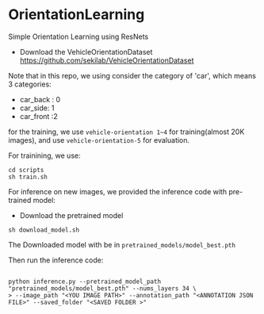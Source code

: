 # OrientationLearning
Simple Orientation Learning using ResNets 

- Download the VehicleOrientationDataset  
https://github.com/sekilab/VehicleOrientationDataset  

Note that in this repo, we using consider the category of 'car', which means 3 categories: 
- car_back : 0 
- car_side: 1
- car_front :2




for the training, we use `vehicle-orientation 1~4` for training(almost 20K images), and use `vehicle-orientation-5` for evaluation.

For trainining, we use: 
```
cd scripts 
sh train.sh

```

For inference on new images, we provided the inference code with pre-trained model:

- Download the pretrained model
```
sh download_model.sh
```
The Downloaded model with be in `pretrained_models/model_best.pth`  

Then run the inference code: 
```

python inference.py --pretrained_model_path "pretrained_models/model_best.pth" --nums_layers 34 \
> --image_path "<YOU IMAGE PATH>" --annotation_path "<ANNOTATION JSON FILE>" --saved_folder "<SAVED FOLDER >"

```

